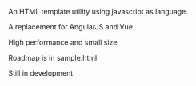 An HTML template utility using javascript as language.

A replacement for AngularJS and Vue.

High performance and small size.

Roadmap is in sample.html

Still in development.
